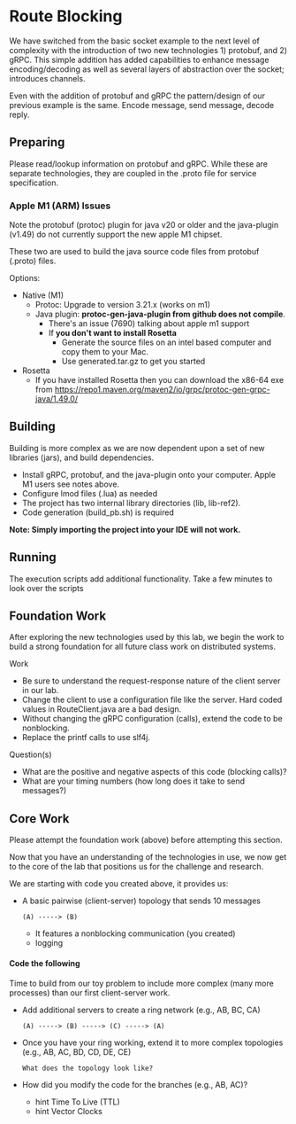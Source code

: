 # Route Blocking 

We have switched from the basic socket example to the next level of 
complexity with the introduction of two new technologies 1) protobuf, 
and 2) gRPC. This simple addition has added capabilities to enhance
message encoding/decoding as well as several layers of abstraction over
the socket; introduces channels.

Even with the addition of protobuf and gRPC the pattern/design of our
previous example is the same. Encode message, send message, decode reply.

## Preparing

Please read/lookup information on protobuf and gRPC. While these are 
separate technologies, they are coupled in the .proto file for service
specification.

### Apple M1 (ARM) Issues

Note the protobuf (protoc) plugin for java v20 or older and the java-plugin (v1.49) 
do not currently support the new apple M1 chipset. 

These two are used to build the java source code files from protobuf (.proto) files.

Options:
  - Native (M1) 
    - Protoc: Upgrade to version 3.21.x (works on m1)
    - Java plugin: **protoc-gen-java-plugin from github does not compile**.
        - There's an issue (7690) talking about apple m1 support 
        - If **you don't want to install Rosetta**
          - Generate the source files on an intel based computer and copy them to your Mac.
          - Use generated.tar.gz to get you started
  - Rosetta
    - If you have installed Rosetta then you can download the x86-64 exe from
      https://repo1.maven.org/maven2/io/grpc/protoc-gen-grpc-java/1.49.0/
      
## Building

Building is more complex as we are now dependent upon a set of new 
libraries (jars), and build dependencies. 

  - Install gRPC, protobuf, and the java-plugin onto your computer. 
    Apple M1 users see notes above.
  - Configure lmod files (.lua) as needed
  - The project has two internal library directories (lib, lib-ref2).
  - Code generation (build_pb.sh) is required

**Note: Simply importing the project into your IDE will not work.**

## Running

The execution scripts add additional functionality. Take a few 
minutes to look over the scripts

## Foundation Work

After exploring the new technologies used by this lab, we begin
the work to build a strong foundation for all future class work
on distributed systems. 
   
Work
  - Be sure to understand the request-response nature of the client
    server in our lab.
  - Change the client to use a configuration file like the server. Hard
    coded values in RouteClient.java are a bad design.
  - Without changing the gRPC configuration (calls), extend the code 
    to be nonblocking.
  - Replace the printf calls to use slf4j.
    
Question(s)
  - What are the positive and negative aspects of this code (blocking 
    calls)?
  - What are your timing numbers (how long does it take to send messages?)

## Core Work

Please attempt the foundation work (above) before attempting this section. 

Now that you have an understanding of the technologies in use, we now get
to the core of the lab that positions us for the challenge and research. 

We are starting with code you created above, it provides us:

   - A basic pairwise (client-server) topology that sends 10 messages
   
     `(A) -----> (B)`
    
      - It features a nonblocking communication (you created)
      - logging
   
#### Code the following

Time to build from our toy problem to include more complex (many more 
processes) than our first client-server work.

  - Add additional servers to create a ring network (e.g., AB, BC, CA)
  
    `(A) -----> (B) -----> (C) -----> (A)`
  
  - Once you have your ring working, extend it to more complex 
    topologies (e.g., AB, AC, BD, CD, DE, CE)
    
    `What does the topology look like?`
    
  - How did you modify the code for the branches (e.g., AB, AC)? 
  
      - hint Time To Live (TTL)
      - hint Vector Clocks
  
